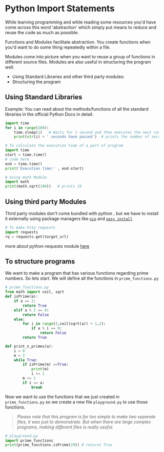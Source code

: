 # Python Import Statements
While learning programming and while reading some resources you'd have come across this word 'abstraction' which simply put means to reduce and reuse the code as much as possible.

Functions and Modules facilitate abstraction. You create functions when you'd want to do some thing repeatedly within a file.

Modules come into picture when you want to reuse a group of functions in different source files. Modules are also useful in structuring the program well.

* Using Standard Libraries and other third party modules:
* Structuring the program

## Using Standard Libraries
Example:
You can read about the methods/functions of all the standard libraries in the official Python Docs in detail.

```python
import time
for i in range(100):
    time.sleep(1)   # Waits for 1 second and then executes the next command
    print(str(i) + ' seconds have passed')  # prints the number of seconds passed after the program was started
```

```python
# To calculate the execution time of a part of program
import time
start = time.time()
# code here
end = time.time()
print('Execution time:' , end-start)
```

```python
# Using math Module
import math
print(math.sqrt(100))   # prints 10
```
## Using third party Modules
Third party modules don't come bundled with python , but we have to install it externally using package managers like [`pip`](https://bootstrap.pypa.io/get-pip.py) and [`easy install`](https://bootstrap.pypa.io/ez_setup.py)

```python
# To make http requests
import requests
rq = requests.get(target_url)
```
more about python-requests module [here](http://docs.python-requests.org/en/master/)

## To structure programs

We want to make a program that has various functions regarding prime numbers. So lets start. We will define all the functions in `prime_functions.py`

```python
# prime_functions.py
from math import ceil, sqrt
def isPrime(a):
    if a == 2:
        return True
    elif a % 2 == 0:
        return False
    else:
        for i in range(3,ceil(sqrt(a)) + 1,2):
            if a % i == 0:
                return False
        return True

def print_n_primes(a):
    i = 0
    m = 2
    while True:
        if isPrime(m) ==True:
            print(m)
            i += 1
        m += 1
        if i == a:
            break
```
Now we want to use the functions that we just created in `prime_functions.py` so we create a new file `playground.py` to use those functions.

> *Please note that this program is far too simple to make two separate files, it was just to demonstrate. But when there are large complex programs, making different files is really useful.*

```python
# playground.py
import prime_functions
print(prime_functions.isPrime(29)) # returns True
```
